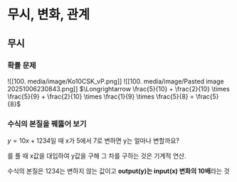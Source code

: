 # 무시, 변화, 관계

## 무시

### 확률 문제

![[100. media/image/Ko10CSK_vP.png]]
![[100. media/image/Pasted image 20251006230843.png]]
$\Longrightarrow \frac{5}{10} + \frac{2}{10} \times \frac{5}{9} + \frac{2}{10} \times \frac{1}{9} \times \frac{5}{8} = \frac{5}{8}$

### 수식의 본질을 꿰뚫어 보기

$y =10x + 1234$일 때 x가 5에서 7로 변하면 y는 얼마나 변할까요?

를 풀 때 x값을 대입하여 y값을 구해 그 차를 구하는 것은 기계적 연산.

수식의 본질은 1234는 변하지 않는 값이고 **output(y)는 input(x) 변화의 10배**라는 것

